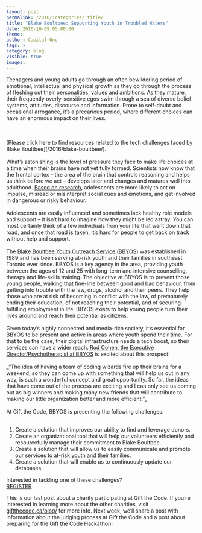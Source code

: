 ```yaml
---
layout: post
permalink: /2016/:categories/:title/
title: "Blake Boultbee: Supporting Youth in Troubled Waters"
date: 2016-10-09 05:00:00
theme:
author: Capital One
tags: >
category: blog
visible: true
images:
---
```

Teenagers and young adults go through an often bewildering period of emotional, intellectual and physical growth as they go through the process of fleshing out
their personalities, values and ambitions. As they mature, their frequently overly-sensitive egos swim through a sea of diverse belief systems, attitudes,
discourse and information. Prone to self-doubt and occasional arrogance, it’s a precarious period, where different choices can have an enormous impact on their lives.
<!--more-->
<br />
<br />
[Please click here to find resources related to the tech challenges faced by Blake Boultbee](/2016/blake-boultbee/).
<br />
<br />
What’s astonishing is the level of pressure they face to make life choices at a time when their brains have not yet fully formed. Scientists now know that the
frontal cortex – the area of the brain that controls reasoning and helps us think before we act – develops later and changes and matures well into adulthood.
<a href="http://www.aacap.org/AACAP/Families_and_Youth/Facts_for_Families/FFF-Guide/The-Teen-Brain-Behavior-Problem-Solving-and-Decision-Making-095.aspx" target="_blank">Based
on research</a>, adolescents are more likely to act on impulse, misread or misinterpret social cues and emotions, and get involved in dangerous or risky behaviour.
<br />
<br />
Adolescents are easily influenced and sometimes lack healthy role models and support – it isn’t hard to imagine how they might be led astray.
You can most certainly think of a few individuals from your life that went down that road, and once that road is taken, it’s hard for people to get back on track without
help and support.
<br />
<br />
The <a href="http://www.bbyos.org/" target="_blank">Blake Boultbee Youth Outreach Service (BBYOS)</a> was established in 1989 and has been serving at-risk
youth and their families in southeast Toronto ever since. BBYOS is a key agency in the area, providing youth between the ages of 12 and 25 with long-term and
intensive counselling, therapy and life-skills training. The objective at BBYOS is to prevent those young people, walking that fine-line between good and bad
behaviour, from getting into trouble with the law, drugs, alcohol and their peers. They help those who are at risk of becoming in conflict with the law, of
prematurely ending their education, of not reaching their potential, and of securing fulfilling employment in life. BBYOS exists to help young people turn
their lives around and reach their potential as citizens.
<br />
<br />
Given today’s highly connected and media-rich society, it’s essential for BBYOS to be present and active in areas where youth spend their time. For that to be
the case, their digital infrastructure needs a tech boost, so their services can have a wider reach. <a href="http://www.bbyos.org/staff.htm" target="_blank">Rod Cohen,
the Executive Director/Psychotherapist at BBYOS</a> is excited about this prospect:
<br />
<br />
_“The idea of having a team of coding wizards fire up their brains for a weekend, so they can come up with something that will help us out in any way, is such a
wonderful concept and great opportunity. So far, the ideas that have come out of the process are exciting and I can only see us coming out as big winners and
making many new friends that will contribute to making our little organization better and more efficient.”_
<br />
<br />
At Gift the Code, BBYOS is presenting the following challenges:
<br />
<br />
<ol>
	<li>Create a solution that improves our ability to find and leverage donors.</li>
	<li>Create an organizational tool that will help our volunteers efficiently and resourcefully manage their commitment to Blake Boultbee.</li>
	<li>Create a solution that will allow us to easily communicate and promote our services to at-risk youth and their families.</li>
	<li>Create a solution that will enable us to continuously update our databases.</li>
</ol>
Interested in tackling one of these challenges?  

<div class="center link"><a href="https://www.hackworks.com/giftthecode" class="register-now">REGISTER</a></div>

This is our last post about a charity participating at Gift the Code. If you’re interested in learning more about the other charities,
visit <a href="http://giftthecode.ca/blog/">giftthecode.ca/blog/</a> for more info. Next week, we’ll share a post with information about the judging
process at Gift the Code and a post about preparing for the Gift the Code Hackathon!

